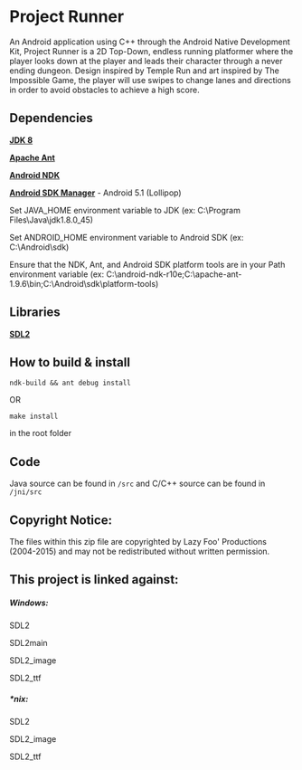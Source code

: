 # Project Runner
An Android application using C++ through the Android Native Development Kit, Project Runner is a 2D
 Top-Down, endless running platformer where the player looks down at the player and leads their
 character through a never ending dungeon. Design inspired by Temple Run and art inspired by The
 Impossible Game, the player will use swipes to change lanes and directions in order to avoid
 obstacles to achieve a high score.

## Dependencies
**[JDK 8](http://www.oracle.com/technetwork/java/javase/downloads/jdk8-downloads-2133151.html)**

**[Apache Ant](http://ant.apache.org/bindownload.cgi)**

**[Android NDK](http://developer.android.com/ndk/downloads/index.html)**

**[Android SDK Manager](http://developer.android.com/sdk/index.html#Other)** - Android 5.1 (Lollipop)

Set JAVA_HOME environment variable to JDK (ex: C:\Program Files\Java\jdk1.8.0_45)

Set ANDROID_HOME environment variable to Android SDK (ex: C:\Android\sdk)

Ensure that the NDK, Ant, and Android SDK platform tools are in your Path environment variable
(ex: C:\android-ndk-r10e;C:\apache-ant-1.9.6\bin;C:\Android\sdk\platform-tools)

## Libraries
**[SDL2](https://www.libsdl.org/download-2.0.php)**

## How to build & install
`ndk-build && ant debug install`

OR

`make install`

in the root folder

## Code
Java source can be found in `/src` and C/C++ source can be found in `/jni/src`

Copyright Notice:
-----------------
The files within this zip file are copyrighted by Lazy Foo' Productions (2004-2015)
and may not be redistributed without written permission.

This project is linked against:
----------------------------------------
##### Windows:
SDL2

SDL2main

SDL2_image

SDL2_ttf

##### *nix:
SDL2

SDL2_image

SDL2_ttf
